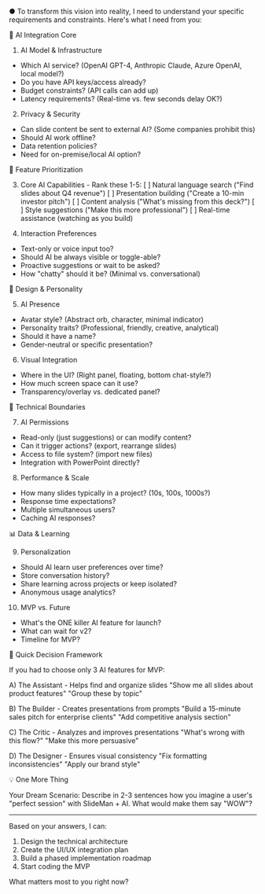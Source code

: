 ● To transform this vision into reality, I need to understand your specific requirements and constraints. Here's what I need from you:

  🧠 AI Integration Core

  1. AI Model & Infrastructure
  - Which AI service? (OpenAI GPT-4, Anthropic Claude, Azure OpenAI, local model?)
  - Do you have API keys/access already?
  - Budget constraints? (API calls can add up)
  - Latency requirements? (Real-time vs. few seconds delay OK?)

  2. Privacy & Security
  - Can slide content be sent to external AI? (Some companies prohibit this)
  - Should AI work offline?
  - Data retention policies?
  - Need for on-premise/local AI option?

  🎯 Feature Prioritization

  3. Core AI Capabilities - Rank these 1-5:
  [ ] Natural language search ("Find slides about Q4 revenue")
  [ ] Presentation building ("Create a 10-min investor pitch")
  [ ] Content analysis ("What's missing from this deck?")
  [ ] Style suggestions ("Make this more professional")
  [ ] Real-time assistance (watching as you build)

  4. Interaction Preferences
  - Text-only or voice input too?
  - Should AI be always visible or toggle-able?
  - Proactive suggestions or wait to be asked?
  - How "chatty" should it be? (Minimal vs. conversational)

  🎨 Design & Personality

  5. AI Presence
  - Avatar style? (Abstract orb, character, minimal indicator)
  - Personality traits? (Professional, friendly, creative, analytical)
  - Should it have a name?
  - Gender-neutral or specific presentation?

  6. Visual Integration
  - Where in the UI? (Right panel, floating, bottom chat-style?)
  - How much screen space can it use?
  - Transparency/overlay vs. dedicated panel?

  🔧 Technical Boundaries

  7. AI Permissions
  - Read-only (just suggestions) or can modify content?
  - Can it trigger actions? (export, rearrange slides)
  - Access to file system? (import new files)
  - Integration with PowerPoint directly?

  8. Performance & Scale
  - How many slides typically in a project? (10s, 100s, 1000s?)
  - Response time expectations?
  - Multiple simultaneous users?
  - Caching AI responses?

  📊 Data & Learning

  9. Personalization
  - Should AI learn user preferences over time?
  - Store conversation history?
  - Share learning across projects or keep isolated?
  - Anonymous usage analytics?

  10. MVP vs. Future
  - What's the ONE killer AI feature for launch?
  - What can wait for v2?
  - Timeline for MVP?

  🎯 Quick Decision Framework

  If you had to choose only 3 AI features for MVP:

  A) The Assistant - Helps find and organize slides
  "Show me all slides about product features"
  "Group these by topic"

  B) The Builder - Creates presentations from prompts
  "Build a 15-minute sales pitch for enterprise clients"
  "Add competitive analysis section"

  C) The Critic - Analyzes and improves presentations
  "What's wrong with this flow?"
  "Make this more persuasive"

  D) The Designer - Ensures visual consistency
  "Fix formatting inconsistencies"
  "Apply our brand style"

  💡 One More Thing

  Your Dream Scenario:
  Describe in 2-3 sentences how you imagine a user's "perfect session" with SlideMan + AI. What would make them say "WOW"?

  ---
  Based on your answers, I can:
  1. Design the technical architecture
  2. Create the UI/UX integration plan
  3. Build a phased implementation roadmap
  4. Start coding the MVP

  What matters most to you right now?